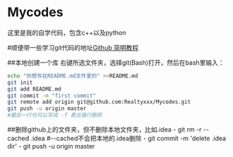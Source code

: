 # Mycodes
这里是我的自学代码，包含c++以及python


#顺便带一些学习git代码的地址[Github 简明教程](https://www.runoob.com/w3cnote/git-guide.html)

##本地创建一个库
	右键所选文件夹，选择git(Bash)打开，然后在bash里输入：
```bash
echo "你想写在README.md文件里的" >>README.md
git init
git add README.md
git commit -m "first commit"
git remote add origin git@github.com:Realtyxxx/Mycodes.git
git push -u origin master
#最后一行也可以写成 -f 表达强行删除
```
##删除github上的文件夹，但不删除本地文件夹，比如.idea
    - git rm -r --cached .idea  #--cached不会把本地的.idea删除
    - git commit -m 'delete .idea dir'
    - git push -u origin master